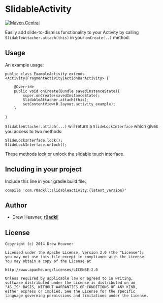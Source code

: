 SlidableActivity
================
[![Maven Central](https://maven-badges.herokuapp.com/maven-central/com.r0adkll/slidableactivity/badge.svg?style=flat)](https://maven-badges.herokuapp.com/maven-central/com.r0adkll/slidableactivity)

Easily add slide-to-dismiss functionality to your Activity by calling `SlidableAttacher.attach(this)` in your `onCreate(..)` method. 

## Usage

An example usage:

	public class ExampleActivity extends <Activity|FragmentActivity|ActionBarActivity> {
		
		@Override
		public void onCreate(Bundle savedInstanceState){
			super.onCreate(savedInstanceState);
			SlidableAttacher.attach(this);
			setContentView(R.layout.activity_example);
		}
		
	}
	
`SlidableAttacher.attach(...)` will return a `SlideLockInterface` which gives you access to two methods:

	SlideLockInterface.lock();
	SlideLockInterface.unlock();
	
These methods lock or unlock the slidable touch interface.
	
## Including in your project

Include this line in your gradle build file:

	compile 'com.r0adkll:slidableactivity:{latest_version}'
	
## Author

-	Drew Heavner, **[r0adkll](http://r0adkll.com)**

## License

	Copyright (c) 2014 Drew Heavner
	
	Licensed under the Apache License, Version 2.0 (the "License"); 
	you may not use this file except in compliance with the License. 
	You may obtain a copy of the License at
	
	http://www.apache.org/licenses/LICENSE-2.0
	
	Unless required by applicable law or agreed to in writing, 
	software distributed under the License is distributed on an 
	"AS IS" BASIS, WITHOUT WARRANTIES OR CONDITIONS OF ANY KIND, 
	either express or implied. See the License for the specific 
	language governing permissions and limitations under the License.
